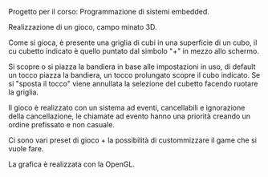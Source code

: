 Progetto per il corso: Programmazione di sistemi embedded.

Realizzazione di un gioco, campo minato 3D.

Come si gioca, è presente una griglia di cubi in una superficie di un cubo,
il cu cubetto indicato è quello puntato dal simbolo "+" in mezzo allo schermo.

Si scopre o si piazza la bandiera in base alle impostazioni in uso, di default
un tocco piazza la bandiera, un tocco prolungato scopre il cubo indicato.
Se si "sposta il tocco" viene annullata la selezione del cubetto facendo ruotare
la griglia.

Il gioco è realizzato con un sistema ad eventi, cancellabili e ignorazione 
della cancellazione, le chiamate ad evento hanno una priorità creando un ordine
prefissato e non casuale.

Ci sono vari preset di gioco + la possibilità di custommizzare il game che si
vuole fare.

La grafica è realizzata con la OpenGL.
